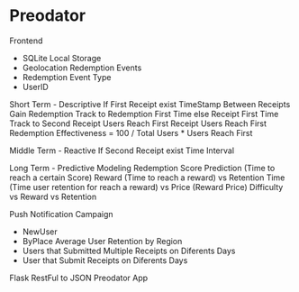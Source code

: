 # Preodator

Frontend
  - SQLite Local Storage
  - Geolocation Redemption Events
  - Redemption Event Type
  - UserID

Short Term - Descriptive
If First Receipt exist
  TimeStamp Between Receipts
  Gain Redemption
  Track to Redemption First Time
else
  Receipt First Time
  Track to Second Receipt
Users Reach First Receipt
Users Reach First Redemption
Effectiveness = 100 / Total Users * Users Reach First

Middle Term - Reactive
If Second Receipt exist
  Time Interval


Long Term - Predictive Modeling
Redemption Score Prediction (Time to reach a certain Score)
Reward (Time to reach a reward) vs
Retention Time (Time user retention for reach a reward) vs Price (Reward Price)
Difficulty vs Reward vs Retention


Push Notification Campaign
  - NewUser
  - ByPlace
Average User Retention by Region
  - Users that Submitted Multiple Receipts on Diferents Days
  - User that Submit Receipts on Diferents Days

Flask RestFul to JSON
Preodator App
